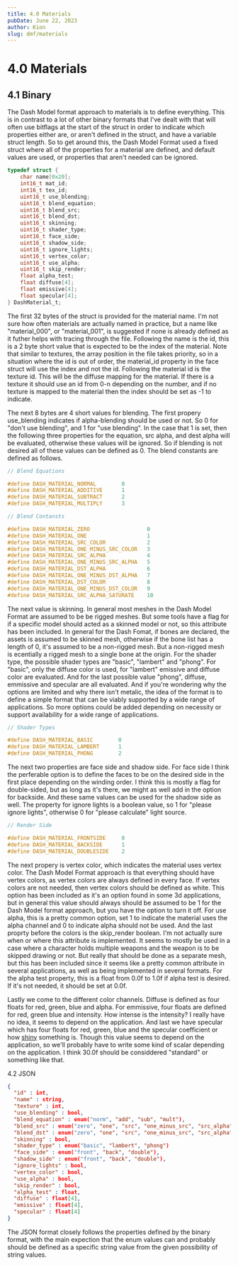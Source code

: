 ```yaml
---
title: 4.0 Materials
pubDate: June 22, 2023
author: Kion
slug: dmf/materials
---
```


# 4.0 Materials

## 4.1 Binary

The Dash Model format approach to materials is to define everything. This is in contrast to a lot of other binary formats that I've dealt with that will often use bitflags at the start of the struct in order to indicate which properties either are, or aren't defined in the struct, and have a variable struct length. So to get around this, the Dash Model Format used a fixed struct where all of the properties for a material are defined, and default values are used, or properties that aren't needed can be ignored.

```c
typedef struct {
	char name[0x20];
	int16_t mat_id;
	int16_t tex_id;
	uint16_t use_blending;
	uint16_t blend_equation;
	uint16_t blend_src;
	uint16_t blend_dst;
	uint16_t skinning;
	uint16_t shader_type;
	uint16_t face_side;
	uint16_t shadow_side;
	uint16_t ignore_lights;
	uint16_t vertex_color;
	uint16_t use_alpha;
	uint16_t skip_render;
	float alpha_test;
	float diffuse[4];
	float emissive[4];
	float specular[4];
} DashMaterial_t;
```

The first 32 bytes of the struct is provided for the material name. I'm not sure how often materials are actually named in practice, but a name like "material_000", or "material_001", is suggested if none is already defined as it futher helps with tracing through the file. Following the name is the id, this is a 2 byte short value that is expected to be the index of the material. Note that similar to textures, the array position in the file takes priority, so in a situation where the id is out of order, the material_id property in the face struct will use the index and not the id. Following the material id is the texture id. This will be the diffuse mapping for the material. If there is a texture it should use an id from 0-n depending on the number, and if no texture is mapped to the material then the index should be set as -1 to indicate.

The next 8 bytes are 4 short values for blending. The first propery use_blending indicates if alpha-blending should be used or not. So 0 for "don't use blending", and 1 for "use blending". In the case that 1 is set, then the following three properties for the equation, src alpha, and dest alpha will be evaluated, otherwise these values will be ignored. So if blending is not desired all of these values can be defined as 0. The blend constants are defined as follows.

```c
// Blend Equations

#define DASH_MATERIAL_NORMAL        0
#define DASH_MATERIAL_ADDITIVE      1
#define DASH_MATERIAL_SUBTRACT      2
#define DASH_MATERIAL_MULTIPLY      3

// Blend Contansts

#define DASH_MATERIAL_ZERO                  0
#define DASH_MATERIAL_ONE                   1
#define DASH_MATERIAL_SRC_COLOR             2
#define DASH_MATERIAL_ONE_MINUS_SRC_COLOR   3
#define DASH_MATERIAL_SRC_ALPHA             4
#define DASH_MATERIAL_ONE_MINUS_SRC_ALPHA   5
#define DASH_MATERIAL_DST_ALPHA             6
#define DASH_MATERIAL_ONE_MINUS_DST_ALPHA   7
#define DASH_MATERIAL_DST_COLOR             8
#define DASH_MATERIAL_ONE_MINUS_DST_COLOR   9
#define DASH_MATERIAL_SRC_ALPHA_SATURATE    10
```

The next value is skinning. In general most meshes in the Dash Model Format are assumed to be be rigged meshes. But some tools have a flag for if a specific model should acted as a skinned model or not, so this attribute has been included. In general for the Dash Fomat, if bones are declared, the assets is assumed to be skinned mesh, otherwise if the bone list has a length of 0, it's assumed to be a non-rigged mesh. But a non-rigged mesh is ecentially a rigged mesh to a single bone at the origin. For the shader type, the possible shader types are "basic", "lambert" and "phong". For "basic", only the diffuse color is used, for "lambert" emissive and diffuse color are evaluated. And for the last possible value "phong", diffuse, emmissive and specular are all evaluated. And if you're wondering why the options are limited and why there isn't metalic, the idea of the format is to define a simple format that can be viably supported by a wide range of applications. So more options could be added depending on necessity or support availability for a wide range of applications. 

```c
// Shader Types

#define DASH_MATERIAL_BASIC        0
#define DASH_MATERIAL_LAMBERT      1
#define DASH_MATERIAL_PHONG        2
```

The next two properties are face side and shadow side. For face side I think the perferable option is to define the faces to be on the desired side in the first place depending on the winding order. I think this is mostly a flag for double-sided, but as long as it's there, we might as well add in the option for backside. And these same values can be used for the shadow side as well. The property for ignore lights is a boolean value, so 1 for "please ignore lights", otherwise 0 for "please calculate" light source. 

```c
// Render Side

#define DASH_MATERIAL_FRONTSIDE     0
#define DASH_MATERIAL_BACKSIDE      1
#define DASH_MATERIAL_DOUBLESIDE    2
```

The next propery is vertex color, which indicates the material uses vertex color. The Dash Model Format approach is that everything should have vertex colors, as vertex colors are always defined in every face. If vertex colors are not needed, then vertex colors should be defined as white. This option has been included as it's an option found in some 3d applications, but in general this value should always should be assumed to be 1 for the Dash Model format approach, but you have the option to turn it off. For use alpha, this is a pretty common option, set 1 to indicate the material uses the alpha channel and 0 to indicate alpha should not be used. And the last proprty before the colors is the skip_render boolean. I'm not actually sure when or where this attribute is implemented. It seems to mostly be used in a case where a character holds multiple weapons and the weapon is to be skipped drawing or not. But really that should be done as a separate mesh, but this has been included since it seems like a pretty common attribute in several applications, as well as being implemented in several formats. For the alpha test property, this is a float from 0.0f to 1.0f if alpha test is desired. If it's not needed, it should be set at 0.0f.

Lastly we come to the different color channels. Diffuse is defined as four floats for red, green, blue and alpha. For emmissive, four floats are defined for red, green blue and intensity. How intense is the intensity? I really have no idea, it seems to depend on the application. And last we have specular which has four floats for red, green, blue and the specular coefficient or how [shiny](https://www.youtube.com/watch?v=93lrosBEW-Q) something is. Though this value seems to depend on the application, so we'll probably have to write some kind of scalar depending on the application. I think 30.0f should be considdered "standard" or something like that.

4.2 JSON

```json
{
  "id" : int,
  "name" : string,
  "texture" : int,
  "use_blending" : bool,
  "blend_equation" : enum("norm", "add", "sub", "mult"),
  "blend_src" : enum("zero", "one", "src", "one_minus_src", "src_alpha", "one_minus_src_alpha", "dst_alpha", "one_minus_dst_alpha", "dst", "one_minus_dst"),
  "blend_dst" : enum("zero", "one", "src", "one_minus_src", "src_alpha", "one_minus_src_alpha", "dst_alpha", "one_minus_dst_alpha", "dst", "one_minus_dst"),
  "skinning" : bool,
  "shader_type" : enum("basic", "lambert", "phong")
  "face_side" : enum("front", "back", "double"),
  "shadow_side" : enum("front", "back", "double"),
  "ignore_lights" : bool,
  "vertex_color" : bool,
  "use_alpha" : bool,
  "skip_render" : bool,
  "alpha_test" : float,
  "diffuse" : float[4],
  "emissive" : float[4],
  "specular" : float[4]
}
```

The JSON format closely follows the properties defined by the binary format, with the main expection that the enum values can and probably should be defined as a specific string value from the given possibility of string values.

